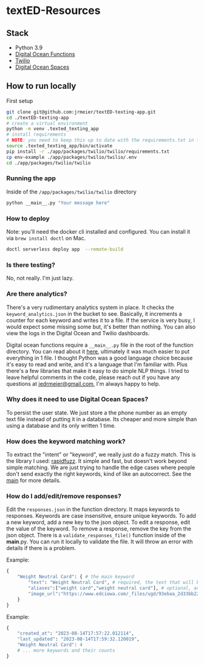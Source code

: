 # textED-Resources

## Stack

- Python 3.9
- [Digital Ocean Functions](https://docs.digitalocean.com/products/functions/)
- [Twilio](https://www.twilio.com/docs/sms)
- [Digital Ocean Spaces](https://docs.digitalocean.com/products/spaces/)

## How to run locally

First setup

```bash
git clone git@github.com:jrmeier/textED-texting-app.git
cd ./textED-texting-app
# create a virtual environment
python -m venv .texted_texting_app
# install requirements
# NOTE: you need to keep this up to date with the requirements.txt in the function directory or just use that
source .texted_texting_app/bin/activate
pip install -r ./app/packages/twilio/twilio/requirements.txt
cp env-example ./app/packages/twilio/twilio/.env
cd ./app/packages/twilio/twilio
```

### Running the app

Inside of the `/app/packages/twilio/twilio` directory

```bash
python __main__.py "Your message here"
```

### How to deploy

Note: you'll need the docker cli installed and configured. You can install it via `brew install doctl` on Mac.

```bash
doctl serverless deploy app  --remote-build
```

### Is there testing?

No, not really. I'm just lazy.

### Are there analytics?

There's a very rudimentary analytics system in place. It checks the `keyword_analytics.json` in the bucket to see. Basically, it increments a counter for each keyword and writes it to a file. If the service is very busy, I would expect some missing some but, it's better than nothing. You can also view the logs in the Digital Ocean and Twilio dashboards.

Digital ocean functions require a `__main__.py` file in the root of the function directory. You can read about it [here](https://docs.digitalocean.com/products/functions/), ultimately it was much easier to put everything in 1 file. I thought Python was a good language choice because it's easy to read and write, and it's a language that I'm familiar with. Plus there's a few libraries that make it easy to do simple NLP things. I tried to leave helpful comments in the code, please reach out if you have any questions at <jedrmeier@gmail.com>, I'm always happy to help.

### Why does it need to use Digital Ocean Spaces?

To persist the user state. We just store a the phone number as an empty text file instead of putting it in a database. Its cheaper and more simple than using a database and its only written 1 time.

### How does the keyword matching work?

To extract the "intent" or "keyword", we really just do a fuzzy match. This is the library I used: [rapidfuzz](https://pypi.org/project/rapidfuzz/). It simple and fast, but doesn't work beyond simple matching. We are just trying to handle the edge cases where people don't send exactly the right keywords, kind of like an autocorrect. See the [main](/app/packages/twilio/twilio/__main__.py#L106) for more details.

### How do I add/edit/remove responses?

Edit the `responses.json` in the function directory. It maps keywords to responses. Keywords are case insensitive, ensure unique keywords. To add a new keyword, add a new key to the json object. To edit a response, edit the value of the keyword. To remove a response, remove the key from the json object. There is a `validate_responses_file()` function inside of the __main__.py. You can run it locally to validate the file. It will throw an error with details if there is a problem.

Example:

```python
{
    "Weight Neutral Card": { # the main keyword
        "text": "Weight Neutral Card", # required, the text that will be sent back to the user
        "aliases":["weight card","weight neutral card"], # optional, any other keywords that should map to this response
        "image_url":"https://www.edciowa.com/_files/ugd/93ebaa_2d33bb227e1647babc56659c5fc9105a.pdf" # optional, an image url to send back to the user
    }
}
```

Example:

```python
{
    "created_at": "2023-08-14T17:57:22.012114",
    "last_updated": "2023-08-14T17:59:32.120019",
    "Weight Neutral Card": 4
    # ... more keywords and their counts
}
```
